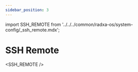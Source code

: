 ```yaml
---
sidebar_position: 3
---
```


import SSH_REMOTE from '../../../common/radxa-os/system-config/\_ssh_remote.mdx';

# SSH Remote

<SSH_REMOTE />
